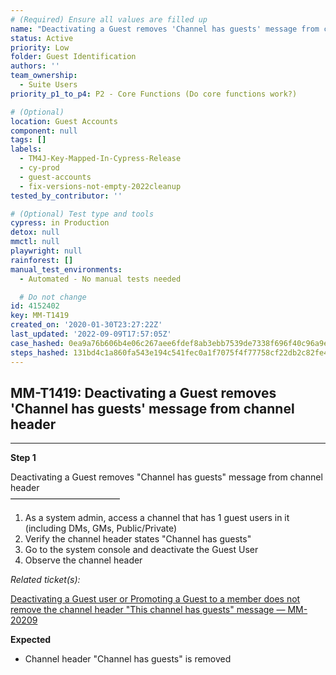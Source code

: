 ```yaml
---
# (Required) Ensure all values are filled up
name: "Deactivating a Guest removes 'Channel has guests' message from channel header"
status: Active
priority: Low
folder: Guest Identification
authors: ''
team_ownership:
  - Suite Users
priority_p1_to_p4: P2 - Core Functions (Do core functions work?)

# (Optional)
location: Guest Accounts
component: null
tags: []
labels:
  - TM4J-Key-Mapped-In-Cypress-Release
  - cy-prod
  - guest-accounts
  - fix-versions-not-empty-2022cleanup
tested_by_contributor: ''

# (Optional) Test type and tools
cypress: in Production
detox: null
mmctl: null
playwright: null
rainforest: []
manual_test_environments:
  - Automated - No manual tests needed

  # Do not change
id: 4152402
key: MM-T1419
created_on: '2020-01-30T23:27:22Z'
last_updated: '2022-09-09T17:57:05Z'
case_hashed: 0ea9a76b606b4e06c267aee6fdef8ab3ebb7539de7338f696f40c96a9efd3c9e708b280f4caf20900a98021cb01e69dc
steps_hashed: 131bd4c1a860fa543e194c541fec0a1f7075f4f77758cf22db2c82fe41e21218170acf0b5f79be9b9389c52de61e6b7d
---
```


<!-- (Auto-generated) Based on frontmatter's "key" and "name" -->

## MM-T1419: Deactivating a Guest removes 'Channel has guests' message from channel header

---

**Step 1**

Deactivating a Guest removes "Channel has guests" message from channel header\
–––––––––––––––––––––––––

1. As a system admin, access a channel that has 1 guest users in it (including DMs, GMs, Public/Private)
2. Verify the channel header states "Channel has guests"
3. Go to the system console and deactivate the Guest User
4. Observe the channel header

_Related ticket(s):_

[Deactivating a Guest user or Promoting a Guest to a member does not remove the channel header "This channel has guests" message — MM-20209](https://mattermost.atlassian.net/browse/MM-20209)

**Expected**

- Channel header "Channel has guests" is removed
